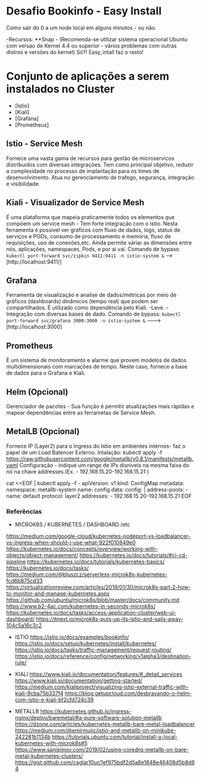 # Desafio Bookinfo - Easy Install

Como sair do 0 a um node local em alguns minutos - ou não.

-Recursos: 
**Snap - (Recomenda-se utilizar sistema operacional Ubuntu com versao de Kernel 4.4 ou superior - vários problemas com outras distros e versões do kernel)
Só?! Easy_intall faz o resto!

# Conjunto de aplicações a serem instalados no Cluster
 * [Istio]
 * [Kiali]
 * [Grafana]
 * [Prometheus]
 

## Istio - Service Mesh 

Fornece uma vasta gama de recursos para gestão de microservicos distribuidos com diversas integrações. Tem como principal objetivo, reduzir a complexidade no processo de implantação para os times de desenvolvimento. Atua no gerenciamento de trafego, segurança, integração e visibilidade.  

## Kiali - Visualizador de Service Mesh

É uma plataforma que mapeia praticamente todos os elementos que compõem um service mesh - Tem forte integração com o Istio. 
Nesta ferramenta é possível ver gráficos com fluxo de dados, logs, status de serviços e PODs, consumo de processamento e memória, fluxo de requisições, uso de conexões,etc. Ainda permite váriar as dimensões entre nós, aplicações, namespaces, Pods, e por ai vai. 
Comando de bypass:
```kubectl port-forward svc/zipkin 9411:9411 -n istio-system &```  -->  [http://localhost:9411/]

## Grafana
Ferramenta de visualização e analise de dados/métricas por meio de gráficos (dashboards) dinâmicos (tempo real) que podem ser compartilhados. É utilizado como dependência pelo Kiali.
-Leve.
-Integração com diversas bases de dado.
Comando de bypass:
```kubectl port-forward svc/grafana 3000:3000 -n istio-system &``` ---> [http://localhost:3000]

## Prometheus
È um sistema de monitoramento e alarme que provem modelos de dados multidimensionais com marcações de tempo. Neste caso, fornece a base de dados para o Grafana e Kiali.

## Helm (Opcional)
Gerenciador de pacotes - Sua função é permitir atualizações mais rápidas e mapear dependências entre as ferrametas de Service Mesh.

## MetalLB  (Opcional)
  Fornece IP (Layer2) para o Ingress do Istio em ambientes internos- faz o papel de um Load Balencer Externo.
  Intalação:
kubectl apply -f https://raw.githubusercontent.com/google/metallb/v0.8.1/manifests/metallb.yaml
  Configuração - indique um range de IPs disníveis na mesma faixa do nó na chave addresses.(Ex. - 192.168.15.20-192.168.15.21)

cat <<EOF | kubectl apply -f -
apiVersion: v1
kind: ConfigMap
metadata:
  namespace: metallb-system
  name: config
data:
  config: |
    address-pools:
    - name: default
      protocol: layer2
      addresses:
      - 192.168.15.20-192.168.15.21
EOF




### Referências
 * MICROK8S / KUBERNETES / DASHBOARD /etc
 
https://medium.com/google-cloud/kubernetes-nodeport-vs-loadbalancer-vs-ingress-when-should-i-use-what-922f010849e0
https://kubernetes.io/docs/concepts/overview/working-with-objects/object-management/
https://kubernetes.io/docs/tutorials/#ci-cd-pipeline
https://kubernetes.io/docs/tutorials/kubernetes-basics/
https://kubernetes.io/docs/tasks/
https://medium.com/@bluszcz/serverless-microk8s-kubernetes-fcd6b875cd33
https://virtualizationreview.com/articles/2019/01/30/microk8s-part-2-how-to-monitor-and-manage-kubernetes.aspx
https://github.com/ubuntu/microk8s/blob/master/docs/community.md
https://www.b2-4ac.com/kubernetes-in-seconds-microk8s/
https://kubernetes.io/docs/tasks/access-application-cluster/web-ui-dashboard/
https://itnext.io/microk8s-puts-up-its-istio-and-sails-away-104c5a16c3c2

 * ISTIO
https://istio.io/docs/examples/bookinfo/
https://istio.io/docs/setup/kubernetes/install/kubernetes/
https://istio.io/docs/tasks/traffic-management/request-routing/
https://istio.io/docs/reference/config/networking/v1alpha3/destination-rule/

 * KIALI
https://www.kiali.io/documentation/features/#_detail_services
https://www.kiali.io/documentation/getting-started/
https://medium.com/kialiproject/visualizing-istio-external-traffic-with-kiali-9cba75b337f4
https://blog.getupcloud.com/desbravando-o-helm-com-istio-e-kiali-bf2cfd724c39


 * METALLB 
https://kubernetes.github.io/ingress-nginx/deploy/baremetal/#a-pure-software-solution-metallb
https://dzone.com/articles/kubernetes-metallb-bare-metal-loadbalancer
https://medium.com/@emirmujic/istio-and-metallb-on-minikube-242281b1134b
https://tutorials.ubuntu.com/tutorial/install-a-local-kubernetes-with-microk8s#5
https://www.sanisimov.com/2019/02/using-coredns-metallb-on-bare-metal-kubernetes-clusters/
https://gist.github.com/caglar10ur/1ef975bdf2d5a8e1848e46408d5b8d64

